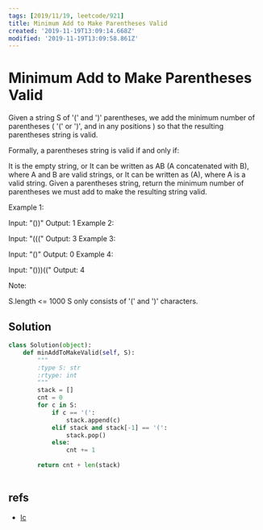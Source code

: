 ```yaml
---
tags: [2019/11/19, leetcode/921]
title: Minimum Add to Make Parentheses Valid
created: '2019-11-19T13:09:14.668Z'
modified: '2019-11-19T13:09:58.861Z'
---
```


# Minimum Add to Make Parentheses Valid

Given a string S of '(' and ')' parentheses, we add the minimum number of parentheses ( '(' or ')', and in any positions ) so that the resulting parentheses string is valid.

Formally, a parentheses string is valid if and only if:

It is the empty string, or
It can be written as AB (A concatenated with B), where A and B are valid strings, or
It can be written as (A), where A is a valid string.
Given a parentheses string, return the minimum number of parentheses we must add to make the resulting string valid.

 

Example 1:

Input: "())"
Output: 1
Example 2:

Input: "((("
Output: 3
Example 3:

Input: "()"
Output: 0
Example 4:

Input: "()))(("
Output: 4
 

Note:

S.length <= 1000
S only consists of '(' and ')' characters.


## Solution

```python
class Solution(object):
    def minAddToMakeValid(self, S):
        """
        :type S: str
        :rtype: int
        """
        stack = []
        cnt = 0
        for c in S:
            if c == '(':
                stack.append(c)
            elif stack and stack[-1] == '(':
                stack.pop()
            else:
                cnt += 1
        
        return cnt + len(stack)
                
```

## refs

* [lc](https://leetcode.com/problems/minimum-add-to-make-parentheses-valid/)

